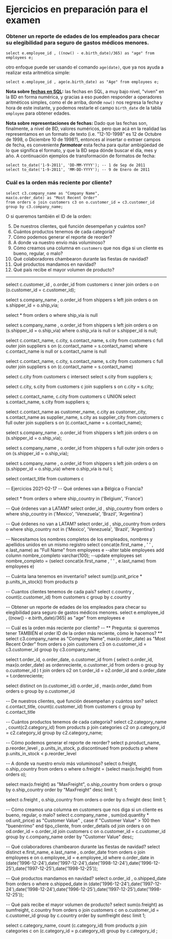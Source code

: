 # Ejercicios en preparación para el examen

### Obtener un reporte de edades de los empleados para checar su elegibilidad para seguro de gastos médicos menores.

`select e.employee_id , ((now() - e.birth_date)/365) as "age" from employees e;`

otro enfoque puede ser usando el comando `age(date)`, que ya nos ayuda a realizar esta aritmética simple:

`select e.employee_id , age(e.birth_date) as "Age" from employees e;`

**Nota sobre [fechas en SQL](https://www.postgresql.org/docs/current/datatype-datetime.html):** las fechas en SQL, a muy bajo nivel, "viven" en la BD en forma numérica, y gracias a eso pueden responder a operadores aritméticos simples, como el de arriba, donde `now()` nos regresa la fecha y hora de este instante, y podemos restarle el campo `birth_date` de la tabla `employee` para obtener edades.

**Nota sobre representaciones de fechas:** Dado que las fechas son, finalmente, a nivel de BD,  valores numéricos, pero que acá en la realidad las representamos en un formato de texto (i.e. "12-10-1998" es 12 de Octubre de 1998, o Diciembre 10 de 1998?), entonces al insertar o extraer campos de fecha, es conveniente _**formatear**_ esta fecha para quitar ambigüedad de lo que significa el formato, y que la BD sepa dónde buscar el día, mes y año. A continuación ejemplos de transformación de formatos de fecha:

```
select to_date('1-9-2011', 'DD-MM-YYYY'); -- 1 de Sep de 2011
select to_date('1-9-2011', 'MM-DD-YYYY'); -- 9 de Enero de 2011
```

### Cuál es la orden más reciente por cliente?

```
select c3.company_name as "Company Name", 
max(o.order_date) as "Most Recent Order" 
from orders o join customers c3 on o.customer_id = c3.customer_id 
group by c3.company_name;
```

O si queremos también el ID de la orden:




5. De nuestros clientes, qué función desempeñan y cuántos son?
6. Cuántos productos tenemos de cada categoría?
7. Cómo podemos generar el reporte de reorder?
8. A donde va nuestro envío más voluminoso?
9. Cómo creamos una columna en `customers` que nos diga si un cliente es bueno, regular, o malo?
10. Qué colaboradores chambearon durante las fiestas de navidad?
11. Qué productos mandamos en navidad?
12. Qué país recibe el mayor volumen de producto?





--------------------------------------------------------


select c.customer_id , o.order_id from customers c inner join orders o on (o.customer_id = c.customer_id);



select s.company_name , o.order_id from shippers s left join orders o on s.shipper_id = o.ship_via;

select	* from orders o where ship_via is null

select s.company_name , o.order_id from shippers s left join orders o on (s.shipper_id = o.ship_via) where o.ship_via is null or s.shipper_id is null;

select c.contact_name, c.city, s.contact_name, s.city from customers c full outer join suppliers s on (c.contact_name = s.contact_name) where c.contact_name is null or s.contact_name is null

select c.contact_name, c.city, s.contact_name, s.city from customers c full outer join suppliers s on (c.contact_name = s.contact_name)


select c.city from customers c intersect select s.city from suppliers s;

select c.city, s.city from customers c join suppliers s on c.city = s.city;

select c.contact_name, c.city from customers c UNION select s.contact_name, s.city from suppliers s;

select c.contact_name as customer_name, c.city as customer_city, s.contact_name as supplier_name, s.city as  supplier_city from customers c full outer join suppliers s on (c.contact_name = s.contact_name);

select s.company_name , o.order_id from shippers s left join orders o on (s.shipper_id = o.ship_via);

select s.company_name , o.order_id from shippers s full outer join orders o on (s.shipper_id = o.ship_via);

select s.company_name , o.order_id from shippers s left join orders o on (s.shipper_id = o.ship_via) where o.ship_via is nul	l;

select contact_title from customers c 



-- Ejercicios 2021-02-17
-- Qué ordenes van a Bélgica o Francia?

select * from orders o where ship_country in ('Belgium', 'France')

-- Qué órdenes van a LATAM?
select order_id , ship_country from orders o 
where ship_country in ('Mexico', 'Venezuela', 'Brazil', 'Argentina')

-- Qué órdenes no van a LATAM?
select order_id , ship_country from orders o 
where ship_country not in ('Mexico', 'Venezuela', 'Brazil', 'Argentina')


-- Necesitamos los nombres completos de los empleados, nombres y apellidos unidos en un mismo registro
select concat(e.first_name , ' ' , e.last_name) as "Full Name" from employees e
--alter table employees add column nombre_completo varchar(100);
--update employees set nombre_completo = (select concat(e.first_name , ' ' , e.last_name) from employees e)

-- Cuánta lana tenemos en inventario?
select sum((p.unit_price * p.units_in_stock)) from products p

-- Cuantos clientes tenemos de cada país?
select c.country , count(c.customer_id) from customers c group by c.country

-- Obtener un reporte de edades de los empleados para checar su elegibilidad para seguro de gastos médicos menores.
select e.employee_id , ((now() - e.birth_date)/365) as "age" from employees e

-- Cuál es la orden más reciente por cliente?
-- ** Pregunta: si queremos tener TAMBIÉN el order ID de la orden más reciente, cómo le hacemos? **
select c3.company_name as "Company Name", 
max(o.order_date) as "Most Recent Order" 
from orders o join customers c3 on o.customer_id = c3.customer_id 
group by c3.company_name;

select t.order_id, o.order_date, o.customer_id 
from (
	select o.order_id, max(o.order_date) as ordenreciente, o.customer_id
	from orders o
	group by o.customer_id 
) t join orders o2 on t.order_id = o2.order_id and o.order_date = t.ordenreciente;

select distinct on (o.customer_id) o.order_id , max(o.order_date) 
from orders o 
group by o.customer_id 


-- De nuestros clientes, qué función desempeñan y cuántos son?
select c.contact_title, count(c.customer_id) from customers c group by c.contact_title

-- Cuántos productos tenemos de cada categoría?
select c2.category_name , count(c2.category_id) 
from products p 
join categories c2 
on p.category_id = c2.category_id 
group by c2.category_name;

-- Cómo podemos generar el reporte de reorder?
select p.product_name, p.reorder_level , p.units_in_stock, p.discontinued from products p where p.units_in_stock < p.reorder_level 

-- A donde va nuestro envío más voluminoso?
select o.freight, o.ship_country 
from orders o 
where o.freight = (select max(o.freight) from orders o);

select max(o.freight) as "MaxFreight", o.ship_country 
from orders o 
group by o.ship_country order by "MaxFreight" desc limit 1;

select o.freight , o.ship_country from orders o order by  o.freight desc limit 1;

-- Cómo creamos una columna en customers que nos diga si un cliente es bueno, regular, o malo?
select c.company_name ,  sum(od.quantity * od.unit_price) as "Customer Value" , case if "Customer Value" > 100 then "buenérrimo" end tipo_cliente,
from order_details od 
join orders o on od.order_id = o.order_id 
join customers c on o.customer_id = c.customer_id 
group by c.company_name 
order by "Customer Value" desc;

-- Qué colaboradores chambearon durante las fiestas de navidad?
select distinct e.first_name, e.last_name , o.order_date
from orders o join employees e on o.employee_id  = e.employee_id 
where o.order_date in (date('1996-12-24'),date('1997-12-24'),date('1998-12-24'),date('1996-12-25'),date('1997-12-25'),date('1998-12-25'));  

-- Qué productos mandamos en navidad?
select o.order_id , o.shipped_date 
from orders o 
where o.shipped_date in (date('1996-12-24'),date('1997-12-24'),date('1998-12-24'),date('1996-12-25'),date('1997-12-25'),date('1998-12-25'));

-- Qué país recibe el mayor volumen de producto?
select sum(o.freight) as sumfreight, c.country from orders o join customers c on o.customer_id = c.customer_id group by c.country order by sumfreight desc limit 1;


select c.category_name, count (c.category_id) from products p
	join categories c on (c.category_id = p.category_id)
	group by c.category_id ;


